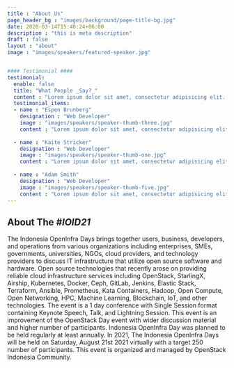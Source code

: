 ```yaml
---
title : "About Us"
page_header_bg : "images/background/page-title-bg.jpg"
date: 2020-03-14T15:40:24+06:00
description : "this is meta description"
draft : false
layout : "about"
image : "images/speakers/featured-speaker.jpg"


#### Testimonial ####
testimonial:
  enable: false
  title: "What People _Say?_"
  content : "Lorem ipsum dolor sit amet, consectetur adipisicing elit. Deleniti aliquid vero harum rerum voluptates, ab, ullam."
  testimonial_items:
  - name : "Espen Brunberg"
    designation : "Web Developer"
    image : "images/speakers/speaker-thumb-three.jpg"
    content : "Lorem ipsum dolor sit amet, consectetur adipisicing elit. Reiciendis voluptate modi sunt placeat in vel illo dolorem, atque maxime voluptates optio fugit iure cum ipsa quo quaerat! Veritatis, modi. Laudantium provident deleniti earum voluptas delectus, labore dolor dolorem amet expedita."
    
  - name : "Kaite Stricker"
    designation : "Web Developer"
    image : "images/speakers/speaker-thumb-one.jpg"
    content : "Lorem ipsum dolor sit amet, consectetur adipisicing elit. Reiciendis voluptate modi sunt placeat in vel illo dolorem, atque maxime voluptates optio fugit iure cum ipsa quo quaerat! Veritatis, modi. Laudantium provident deleniti earum voluptas delectus, labore dolor dolorem amet expedita."
    
  - name : "Adam Smith"
    designation : "Web Developer"
    image : "images/speakers/speaker-thumb-five.jpg"
    content : "Lorem ipsum dolor sit amet, consectetur adipisicing elit. Reiciendis voluptate modi sunt placeat in vel illo dolorem, atque maxime voluptates optio fugit iure cum ipsa quo quaerat! Veritatis, modi. Laudantium provident deleniti earum voluptas delectus, labore dolor dolorem amet expedita."
---
```


## About The _#IOID21_

The Indonesia OpenInfra Days brings together users, business, developers, and
operations from various organizations including enterprises, SMEs, governments,
universities, NGOs, cloud providers, and technology providers to discuss IT
infrastructure that utilize open source software and hardware. Open source
technologies that recently arose on providing reliable cloud infrastructure services
including OpenStack, StarlingX, Airship, Kubernetes, Docker, Ceph, GitLab, Jenkins,
Elastic Stack, Terraform, Ansible, Prometheus, Kata Containers, Hadoop, Open
Compute, Open Networking, HPC, Machine Learning, Blockchain, IoT, and other
technologies.
The event is a 1 day conference with Single Session format containing Keynote
Speech, Talk, and Lightning Session. This event is an improvement of the OpenStack
Day event with wider discussion material and higher number of participants.
Indonesia OpenInfra Day was planned to be held regularly at least annually.
In 2021, The Indonesia OpenInfra Days will be held on Saturday, August 21st 2021
virtually with a target 250 number of participants. This event is organized
and managed by OpenStack Indonesia Community.
